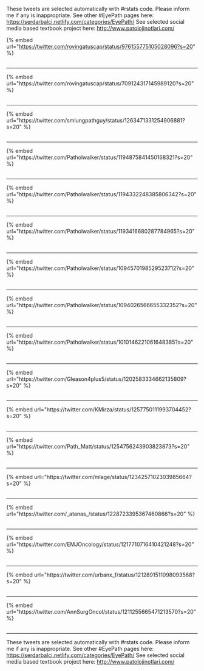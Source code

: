 

These tweets are selected automatically with #rstats code. Please inform me if any is inappropriate.
See other #EyePath pages here: https://serdarbalci.netlify.com/categories/EyePath/ 
See selected social media based textbook project here: http://www.patolojinotlari.com/

{% embed url="https://twitter.com/rovingatuscap/status/976155775105028096?s=20" %}<br>
<br>
<hr>
{% embed url="https://twitter.com/rovingatuscap/status/709124317145989120?s=20" %}<br>
<br>
<hr>
{% embed url="https://twitter.com/smlungpathguy/status/1263471331254906881?s=20" %}<br>
<br>
<hr>
{% embed url="https://twitter.com/Patholwalker/status/1194875841450168321?s=20" %}<br>
<br>
<hr>
{% embed url="https://twitter.com/Patholwalker/status/1194332248385806342?s=20" %}<br>
<br>
<hr>
{% embed url="https://twitter.com/Patholwalker/status/1193416680287784965?s=20" %}<br>
<br>
<hr>
{% embed url="https://twitter.com/Patholwalker/status/1094570198529523712?s=20" %}<br>
<br>
<hr>
{% embed url="https://twitter.com/Patholwalker/status/1094026566655332352?s=20" %}<br>
<br>
<hr>
{% embed url="https://twitter.com/Patholwalker/status/1010146221061648385?s=20" %}<br>
<br>
<hr>
{% embed url="https://twitter.com/Gleason4plus5/status/1202583334662135809?s=20" %}<br>
<br>
<hr>
{% embed url="https://twitter.com/KMirza/status/1257750111993704452?s=20" %}<br>
<br>
<hr>
{% embed url="https://twitter.com/Path_Matt/status/1254756243903823873?s=20" %}<br>
<br>
<hr>
{% embed url="https://twitter.com/mlage/status/1234257102303985664?s=20" %}<br>
<br>
<hr>
{% embed url="https://twitter.com/_atanas_/status/1228723395367460866?s=20" %}<br>
<br>
<hr>
{% embed url="https://twitter.com/EMJOncology/status/1217710716410421248?s=20" %}<br>
<br>
<hr>
{% embed url="https://twitter.com/urbanx_f/status/1212891511098093568?s=20" %}<br>
<br>
<hr>
{% embed url="https://twitter.com/AnnSurgOncol/status/1211255665471213570?s=20" %}<br>
<br>
<hr>


These tweets are selected automatically with #rstats code. Please inform me if any is inappropriate.
See other #EyePath pages here: https://serdarbalci.netlify.com/categories/EyePath/ 
See selected social media based textbook project here: http://www.patolojinotlari.com/
